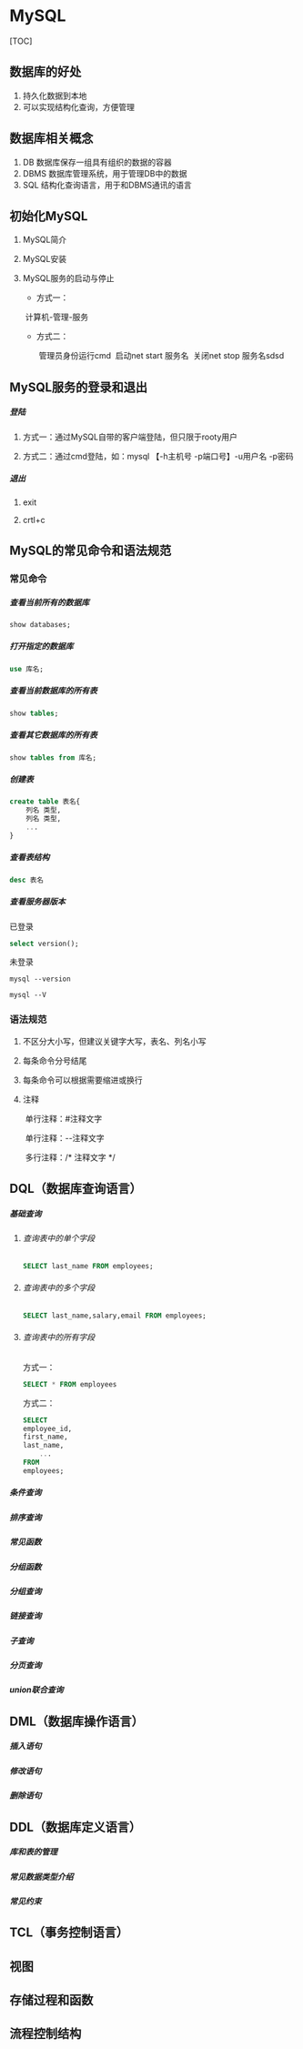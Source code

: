 # MySQL

[TOC]

## 数据库的好处

1. 持久化数据到本地
2. 可以实现结构化查询，方便管理

## 数据库相关概念

1. DB	数据库保存一组具有组织的数据的容器
2. DBMS	数据库管理系统，用于管理DB中的数据
3. SQL	结构化查询语言，用于和DBMS通讯的语言

## 初始化MySQL

1. MySQL简介

2. MySQL安装

3. MySQL服务的启动与停止

    - 方式一：

    ​	计算机-管理-服务

    - 方式二：

        ​	管理员身份运行cmd
        ​	启动net start 服务名
        ​	关闭net stop 服务名sdsd

## MySQL服务的登录和退出

##### 登陆

1. 方式一：通过MySQL自带的客户端登陆，但只限于rooty用户

2. 方式二：通过cmd登陆，如：mysql 【-h主机号 -p端口号】-u用户名 -p密码


##### 退出

 1. exit

 2. crtl+c

## MySQL的常见命令和语法规范

### 常见命令

##### 查看当前所有的数据库

```sql
show databases;
```

##### 打开指定的数据库

```sql
use 库名;
```

##### 查看当前数据库的所有表

```sql
show tables;
```

##### 查看其它数据库的所有表

```sql
show tables from 库名;
```

##### 创建表

```sql
create table 表名{
	列名 类型,
	列名 类型,
	...
}
```

##### 查看表结构

```sql
desc 表名
```

##### 查看服务器版本

已登录

```sql
select version();
```


未登录
```
mysql --version

mysql --V
```

### 语法规范

1. 不区分大小写，但建议关键字大写，表名、列名小写

2. 每条命令分号结尾

3. 每条命令可以根据需要缩进或换行

4. 注释

    ​	单行注释：#注释文字

    ​	单行注释：--注释文字

    ​	多行注释：/* 注释文字 */

## DQL（数据库查询语言）

##### 基础查询

1.  ###### 查询表中的单个字段

    ```sql
    SELECT last_name FROM employees;
    ```

2.  ###### 查询表中的多个字段

    ```sql
    SELECT last_name,salary,email FROM employees;
    ```

3.  ###### 查询表中的所有字段

    方式一：

    ```sql
    SELECT * FROM employees
    ```

    方式二：

    ```sql
    SELECT 
    employee_id,
    first_name,
    last_name,
    	...
    FROM
    employees;
    ```

##### 条件查询

##### 排序查询

##### 常见函数

##### 分组函数

##### 分组查询

##### 链接查询

##### 子查询

##### 分页查询

##### union联合查询


## DML（数据库操作语言）

##### 插入语句

##### 修改语句

##### 删除语句


## DDL（数据库定义语言）

##### 库和表的管理

##### 常见数据类型介绍

##### 常见约束


## TCL（事务控制语言）

## 视图

## 存储过程和函数

## 流程控制结构

